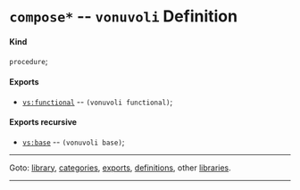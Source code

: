 

<a id='definition__vonuvoli__compose_2a'></a>

# `compose*` -- `vonuvoli` Definition


<a id='definition__vonuvoli__compose_2a__kind'></a>

#### Kind

`procedure`;


<a id='definition__vonuvoli__compose_2a__exports'></a>

#### Exports

 * [`vs:functional`](../../vonuvoli/exports/vs_3a_functional.md#export__vonuvoli__vs_3a_functional) -- `(vonuvoli functional)`;


<a id='definition__vonuvoli__compose_2a__exports-recursive'></a>

#### Exports recursive

 * [`vs:base`](../../vonuvoli/exports/vs_3a_base.md#export__vonuvoli__vs_3a_base) -- `(vonuvoli base)`;

----

Goto: [library](../../vonuvoli/_index.md#library__vonuvoli), [categories](../../vonuvoli/categories/_index.md#toc__vonuvoli__categories), [exports](../../vonuvoli/exports/_index.md#toc__vonuvoli__exports), [definitions](../../vonuvoli/definitions/_index.md#toc__vonuvoli__definitions), other [libraries](../../_libraries.md#toc__libraries).

----

